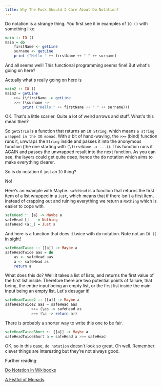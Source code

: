 ```yaml
---
title: Why The Fuck Should I Care About Do Notation?
---
```


Do notation is a strange thing. You first see it in examples of `IO ()` with something like:

```haskell
main :: IO ()
main = do
    firstName <- getLine
    surname <- getLine
    print ("Hello " ++ firstName ++ " " ++ surname)
```

And all seems well! This functional programming seems fine! But what's going on here?

Actually what's really going on here is

```haskell
main2 :: IO ()
main2 = getLine
    >>= (\firstName -> getLine
    >>= (\surname ->
        print ("Hello " ++ firstName ++ " " ++ surname)))
```

OK. That's a little scarier. Quite a lot of weird arrows and stuff. What's this mean then?

So `getStrLn` is a function that returns an `IO String`, which means `a string wrapped in the IO monad`. With a bit of hand-waving, the `>>=` (bind) function runs it, unwraps the `String` inside and passes it into the anonymous function (the one starting with `(\firstName -> ...)`). This function runs it AGAIN and passes the unwrapped result into the next function. As you can see, the layers could get quite deep, hence the do notation which aims to make everything clearer.

So is do notation it just an `IO` thing?

No!

Here's an example with Maybe. `safeHead` is a function that returns the first item of a list wrapped in a `Just`, which means that if there isn't a first item, instead of crapping out and ruining everything we return a `Nothing` which is easier to cope with.

```haskell
safeHead :: [a] -> Maybe a
safeHead []    = Nothing
safeHead (a:_) = Just a
```

And here is a function that does it twice with do notation. Note not an `IO ()` in sight!

```haskell
safeHeadTwice :: [[a]] -> Maybe a
safeHeadTwice aas = do
    as <- safeHead aas
    a <- safeHead as
    return a
```

What does this do? Well it takes a list of lists, and returns the first value of the first list inside. Therefore there are two potential points of failure, that being, the entire input being an empty list, or the first list inside the main input being an empty list. Let's desugar it!

```haskell
safeHeadTwice2 :: [[a]] -> Maybe a
safeHeadTwice2 aas = safeHead aas
            >>= (\as -> safeHead as
            >>= (\a -> return a))
```

There is probably a shorter way to write this one to be fair.

```haskell
safeHeadTwiceShort :: [[a]] -> Maybe a
safeHeadTwiceShort a = safeHead a >>= safeHead
```

OK, so in this case, `do notation` doesn't look so great. Oh well. Remember: clever things are interesting but they're not always good.

Further reading:

[Do Notation in Wikibooks](https://en.wikibooks.org/wiki/Haskell/do_notation)

[A Fistful of Monads](http://learnyouahaskell.com/a-fistful-of-monads)
